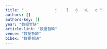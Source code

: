 ```yaml
---
title: " ˿            ϳ    Ϊ   ģ   ͱȽ   о "
authors: []
authors-key: []
year: "数据暂缺"
article-link: "数据暂缺"
venue: "数据暂缺"
bibex: "数据暂缺"
---
```

